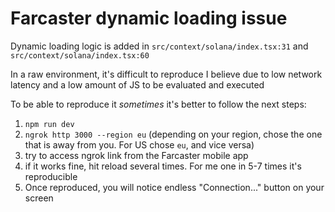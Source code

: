 # Farcaster dynamic loading issue

Dynamic loading logic is added in `src/context/solana/index.tsx:31` and `src/context/solana/index.tsx:60`

In a raw environment, it's difficult to reproduce I believe due to low network latency and a low amount of JS to be evaluated and executed

To be able to reproduce it _sometimes_ it's better to follow the next steps:

1. `npm run dev`
2. `ngrok http 3000 --region eu` (depending on your region, chose the one that is away from you. For US chose `eu`, and vice versa)
3. try to access ngrok link from the Farcaster mobile app
4. if it works fine, hit reload several times. For me one in 5-7 times it's reproducible
5. Once reproduced, you will notice endless "Connection..." button on your screen
